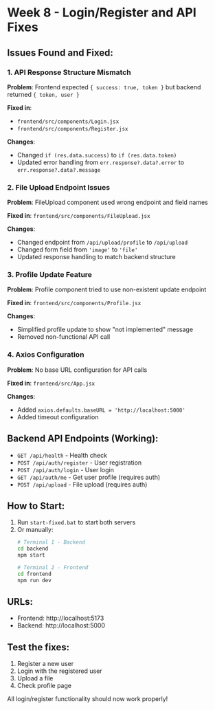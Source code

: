 # Week 8 - Login/Register and API Fixes

## Issues Found and Fixed:

### 1. **API Response Structure Mismatch**
**Problem**: Frontend expected `{ success: true, token }` but backend returned `{ token, user }`

**Fixed in**:
- `frontend/src/components/Login.jsx`
- `frontend/src/components/Register.jsx`

**Changes**:
- Changed `if (res.data.success)` to `if (res.data.token)`
- Updated error handling from `err.response?.data?.error` to `err.response?.data?.message`

### 2. **File Upload Endpoint Issues**
**Problem**: FileUpload component used wrong endpoint and field names

**Fixed in**: `frontend/src/components/FileUpload.jsx`

**Changes**:
- Changed endpoint from `/api/upload/profile` to `/api/upload`
- Changed form field from `'image'` to `'file'`
- Updated response handling to match backend structure

### 3. **Profile Update Feature**
**Problem**: Profile component tried to use non-existent update endpoint

**Fixed in**: `frontend/src/components/Profile.jsx`

**Changes**:
- Simplified profile update to show "not implemented" message
- Removed non-functional API call

### 4. **Axios Configuration**
**Problem**: No base URL configuration for API calls

**Fixed in**: `frontend/src/App.jsx`

**Changes**:
- Added `axios.defaults.baseURL = 'http://localhost:5000'`
- Added timeout configuration

## Backend API Endpoints (Working):
- `GET /api/health` - Health check
- `POST /api/auth/register` - User registration
- `POST /api/auth/login` - User login
- `GET /api/auth/me` - Get user profile (requires auth)
- `POST /api/upload` - File upload (requires auth)

## How to Start:
1. Run `start-fixed.bat` to start both servers
2. Or manually:
   ```bash
   # Terminal 1 - Backend
   cd backend
   npm start
   
   # Terminal 2 - Frontend  
   cd frontend
   npm run dev
   ```

## URLs:
- Frontend: http://localhost:5173
- Backend: http://localhost:5000

## Test the fixes:
1. Register a new user
2. Login with the registered user
3. Upload a file
4. Check profile page

All login/register functionality should now work properly!